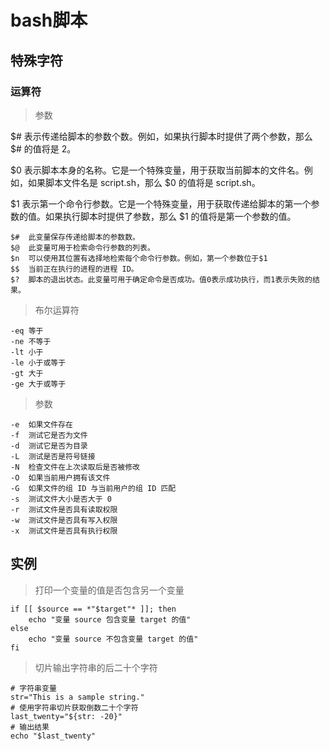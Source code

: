 # bash脚本

## 特殊字符

###





### 运算符
>参数

$# 表示传递给脚本的参数个数。例如，如果执行脚本时提供了两个参数，那么 $# 的值将是 2。

$0 表示脚本本身的名称。它是一个特殊变量，用于获取当前脚本的文件名。例如，如果脚本文件名是 script.sh，那么 $0 的值将是 script.sh。

$1 表示第一个命令行参数。它是一个特殊变量，用于获取传递给脚本的第一个参数的值。如果执行脚本时提供了参数，那么 $1 的值将是第一个参数的值。

``````````
$#	此变量保存传递给脚本的参数数。
$@	此变量可用于检索命令行参数的列表。
$n	可以使用其位置有选择地检索每个命令行参数。例如，第一个参数位于$1
$$	当前正在执行的进程的进程 ID。
$?	脚本的退出状态。此变量可用于确定命令是否成功。值0表示成功执行，而1表示失败的结果。
``````````
>布尔运算符
``````
-eq	等于
-ne	不等于
-lt	小于
-le	小于或等于
-gt	大于
-ge	大于或等于
``````
>参数
``````````
-e	如果文件存在
-f	测试它是否为文件
-d	测试它是否为目录
-L	测试是否是符号链接
-N	检查文件在上次读取后是否被修改
-O	如果当前用户拥有该文件
-G	如果文件的组 ID 与当前用户的组 ID 匹配
-s	测试文件大小是否大于 0
-r	测试文件是否具有读取权限
-w	测试文件是否具有写入权限
-x	测试文件是否具有执行权限
``````````


## 实例

>打印一个变量的值是否包含另一个变量
``````
if [[ $source == *"$target"* ]]; then
    echo "变量 source 包含变量 target 的值"
else
    echo "变量 source 不包含变量 target 的值"
fi
``````

>切片输出字符串的后二十个字符
``````
# 字符串变量
str="This is a sample string."
# 使用字符串切片获取倒数二十个字符
last_twenty="${str: -20}"
# 输出结果
echo "$last_twenty"
``````



